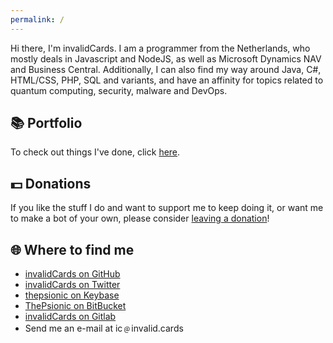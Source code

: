 ```yaml
---
permalink: /
---
```


Hi there, I'm invalidCards. I am a programmer from the Netherlands, who mostly deals in Javascript and NodeJS, as well as Microsoft Dynamics NAV and Business Central. Additionally, I can also find my way around Java, C#, HTML/CSS, PHP, SQL and variants, and have an affinity for topics related to quantum computing, security, malware and DevOps.

## 📚 Portfolio
To check out things I've done, click [here](/portfolio).

## 💵 Donations
If you like the stuff I do and want to support me to keep doing it, or want me to make a bot of your own, please consider [leaving a donation](/donations)!

## 🌐 Where to find me
* [invalidCards on GitHub](https://github.com/invalidCards)
* [invalidCards on Twitter](https://twitter.com/invalidCards)
* [thepsionic on Keybase](https://keybase.io/thepsionic)
* [ThePsionic on BitBucket](https://bitbucket.org/ThePsionic)
* [invalidCards on Gitlab](https://gitlab.com/u/invalidCards)
* Send me an e-mail at ic﹫invalid.cards
